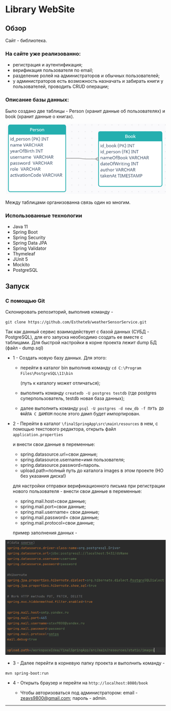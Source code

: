 # Library WebSite
## Обзор
Сайт - библиотека.

### На сайте уже реализованно:
*  регистрация и аутентификация;
*  верификация пользователя по email;
*  разделение ролей на администраторов и обычных пользователей;
*  у администраторов есть возможность назначать и забирать книги у пользователей, проводить CRUD операции;

### Описание базы данных:
Было создано две таблицы - Person (хранит данные об пользователях) и book (хранит данные о книгах).

![db.png](images%2Fdb.png)

Между таблицами организованна связь один ко многим.

### Использованные технологии
* Java 11
* Spring Boot
* Spring Security
* Spring Data JPA
* Spring Validator
* Thymeleaf
* JUnit 5
* Mockito
* PostgreSQL

## Запуск

### С помощью Git
Склонировать репозиторий, выполнив команду -

`git clone https://github.com/Esthete9/weatherSensorService.git`

Так как данный сервис взаимодействует с базой данных (СУБД - PostgreSQL), для его запуска необходимо создать ее вместе с таблицами.
Для быстрой настройки в корне проекта лежит dump БД (файл - dump.sql)

*  1 - Создать новую базу данных. Для этого:

    - перейти в каталог bin выполнив команду `cd C:\Program Files\PostgreSQL\11\bin`

      (путь к каталогу может отличаться);

    -  выполнить команду `createdb -U postgres testdb` (где postgres суперпользователь, testdb новая база данных);

    -  далее выполнить команду `psql -U postgres -d new_db -f ПУТЬ ДО ФАЙЛА С ДАМПОМ` после этого дамп будет импортирован.


* 2 - Перейти в каталог `\finalSpringApp\src\main\resources` в нем, с помощью текстового редактора, открыть файл `application.properties`

  и внести свои данные в переменные:

    - spring.datasource.url=свои данные;
    - spring.datasource.username=имя пользователя;
    - spring.datasource.password=пароль.
    - upload.path=полный путь до каталога images в этом проекте (НО без указания диска!)
  
  для настройки отправки верификационного письма при регистрации нового пользователя - внести свои данные в переменные:

    - spring.mail.host=свои данные;
    - spring.mail.port=свои данные;
    - spring.mail.username= свои данные;
    - spring.mail.password= свои данные;
    - spring.mail.protocol=свои данные;
  
  пример заполнения данных - 

 ![example.png](images%2Fexample.png)
* 3 - Далее перейти в корневую папку проекта и выполнить команду -

`mvn spring-boot:run`

* 4 - Открыть браузер и перейти на `http://localhost:8080/book`

    - Чтобы авторизоваться под администратором: email - zeavs9800@gmail.com; пароль - admin.
---